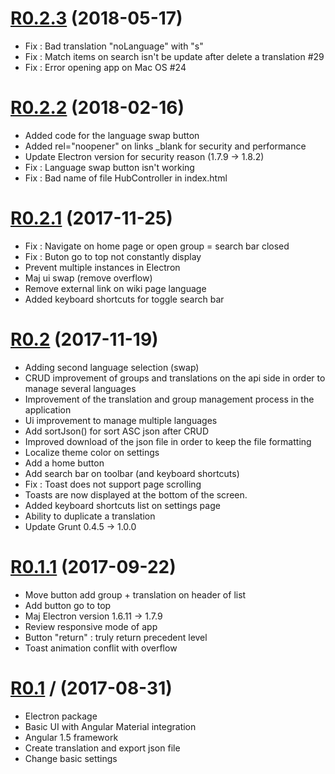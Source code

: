 # [R0.2.3](https://github.com/foxdog05000/serina/releases/tag/R0.2.3) (2018-05-17)

- Fix : Bad translation "noLanguage" with "s"
- Fix : Match items on search isn't be update after delete a translation #29
- Fix : Error opening app on Mac OS #24

# [R0.2.2](https://github.com/foxdog05000/serina/releases/tag/R0.2.2) (2018-02-16)


- Added code for the language swap button
- Added rel="noopener" on links \_blank for security and performance
- Update Electron version for security reason (1.7.9 -> 1.8.2)
- Fix : Language swap button isn't working
- Fix : Bad name of file HubController in index.html

# [R0.2.1](https://github.com/foxdog05000/serina/releases/tag/R0.2.1) (2017-11-25)


- Fix : Navigate on home page or open group = search bar closed
- Fix : Buton go to top not constantly display
- Prevent multiple instances in Electron
- Maj ui swap (remove overflow)
- Remove external link on wiki page language
- Added keyboard shortcuts for toggle search bar

# [R0.2](https://github.com/foxdog05000/serina/releases/tag/R0.2) (2017-11-19)


- Adding second language selection (swap)
- CRUD improvement of groups and translations on the api side in order to manage several languages
- Improvement of the translation and group management process in the application
- Ui improvement to manage multiple languages
- Add sortJson() for sort ASC json after CRUD
- Improved download of the json file in order to keep the file formatting
- Localize theme color on settings
- Add a home button
- Add search bar on toolbar (and keyboard shortcuts)
- Fix : Toast does not support page scrolling
- Toasts are now displayed at the bottom of the screen.
- Added keyboard shortcuts list on settings page
- Ability to duplicate a translation
- Update Grunt 0.4.5 -> 1.0.0

# [R0.1.1](https://github.com/foxdog05000/serina/releases/tag/R0.1.1) (2017-09-22)


- Move button add group + translation on header of list
- Add button go to top
- Maj Electron version 1.6.11 -> 1.7.9
- Review responsive mode of app
- Button "return" : truly return precedent level
- Toast animation conflit with overflow

# [R0.1](https://github.com/foxdog05000/serina/releases/tag/R0.1) / (2017-08-31)


- Electron package
- Basic UI with Angular Material integration
- Angular 1.5 framework
- Create translation and export json file
- Change basic settings
